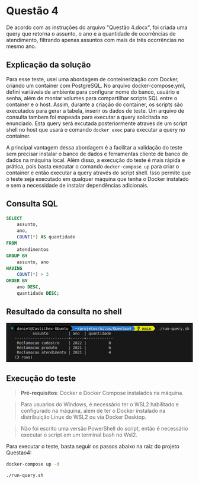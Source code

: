 # Questão 4
De acordo com as instruções do arquivo "Questão 4.docx", foi criada uma query que retorna o assunto, o ano e a quantidade de ocorrências de atendimento, filtrando apenas assuntos com mais de três ocorrências no mesmo ano.

## Explicação da solução

Para esse teste, usei uma abordagem de conteinerização com Docker, criando um container com PostgreSQL. No arquivo docker-compose.yml, defini variáveis de ambiente para configurar nome do banco, usuário e senha, além de montar volumes para compartilhar scripts SQL entre o container e o host. Assim, durante a criação do container, os scripts são executados para gerar a tabela, inserir os dados de teste. Um arquivo de consulta tambem foi mapeada para executar a query solicitada no enunciado. Esta query será excutada posteriormente atraves de um script shell no host que usará o comando `docker exec` para executar a query no container.

A principal vantagem dessa abordagem é a facilitar a validação do teste sem precisar instalar o banco de dados e ferramentas cliente de banco de dados na máquina local. Além disso, a execução do teste é mais rápida e prática, pois basta executar o comando `docker-compose up` para criar o container e então executar a query através do script shell. Isso permite que o teste seja executado em qualquer máquina que tenha o Docker instalado e sem a necessidade de instalar dependências adicionais.

## Consulta SQL

```sql
SELECT 
    assunto, 
    ano, 
    COUNT(*) AS quantidade
FROM 
    atendimentos
GROUP BY 
    assunto, ano
HAVING 
    COUNT(*) > 3
ORDER BY 
    ano DESC, 
    quantidade DESC;
```
## Resultado da consulta no shell

![Resultado da Consulta](./resultado-consulta.png)

## Execução do teste

> **Pré-requisitos**: Docker e Docker Compose instalados na máquina.

> Para usuarios do Windows, é necessário ter o WSL2 habilitado e configurado na máquina, alem de ter o Docker instalado na distribuição Linux do WSL2 ou via Docker Desktop.

> Não foi escrito uma versão PowerShell do script, então é necessário executar o script em um terminal bash no Wsl2.



Para executar o teste, basta seguir os passos abaixo na raiz do projeto Questao4:

```bash
docker-compose up -d 
```

```bash
./run-query.sh
```

